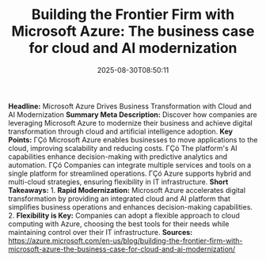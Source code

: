 ﻿---
title: "Building the Frontier Firm with Microsoft Azure: The business case for cloud and AI modernization"
date: "2025-08-30T08:50:11"
category: "Markets"
summary: ""
slug: "building the frontier firm with microsoft azure the business"
source_urls:
  - "https://azure.microsoft.com/en-us/blog/building-the-frontier-firm-with-microsoft-azure-the-business-case-for-cloud-and-ai-modernization/"
seo:
  title: "Building the Frontier Firm with Microsoft Azure: The business case for cloud and AI modernization | Hash n Hedge"
  description: ""
  keywords: ["news", "markets", "brief"]
---
**Headline:** Microsoft Azure Drives Business Transformation with Cloud and AI Modernization  **Summary Meta Description:** Discover how companies are leveraging Microsoft Azure to modernize their business and achieve digital transformation through cloud and artificial intelligence adoption.  **Key Points:**  ΓÇó Microsoft Azure enables businesses to move applications to the cloud, improving scalability and reducing costs. ΓÇó The platform's AI capabilities enhance decision-making with predictive analytics and automation. ΓÇó Companies can integrate multiple services and tools on a single platform for streamlined operations. ΓÇó Azure supports hybrid and multi-cloud strategies, ensuring flexibility in IT infrastructure.  **Short Takeaways:**  1. **Rapid Modernization:** Microsoft Azure accelerates digital transformation by providing an integrated cloud and AI platform that simplifies business operations and enhances decision-making capabilities. 2. **Flexibility is Key:** Companies can adopt a flexible approach to cloud computing with Azure, choosing the best tools for their needs while maintaining control over their IT infrastructure.  **Sources:** https://azure.microsoft.com/en-us/blog/building-the-frontier-firm-with-microsoft-azure-the-business-case-for-cloud-and-ai-modernization/ 
